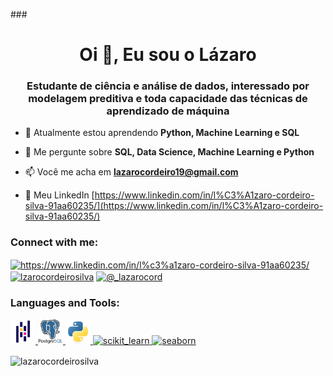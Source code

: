 ###<h1 align="center">Oi 👋, Eu sou o Lázaro</h1>
<h3 align="center">Estudante de ciência e análise de dados, interessado por modelagem preditiva e toda capacidade das técnicas de aprendizado de máquina</h3>

- 🌱 Atualmente estou aprendendo **Python, Machine Learning e SQL**

- 💬 Me pergunte sobre **SQL, Data Science, Machine Learning e Python**

- 📫 Você me acha em **lazarocordeiro19@gmail.com**

- 📄 Meu LinkedIn [https://www.linkedin.com/in/l%C3%A1zaro-cordeiro-silva-91aa60235/](https://www.linkedin.com/in/l%C3%A1zaro-cordeiro-silva-91aa60235/)

<h3 align="left">Connect with me:</h3>
<p align="left">
<a href="https://linkedin.com/in/https://www.linkedin.com/in/l%c3%a1zaro-cordeiro-silva-91aa60235/" target="blank"><img align="center" src="https://raw.githubusercontent.com/rahuldkjain/github-profile-readme-generator/master/src/images/icons/Social/linked-in-alt.svg" alt="https://www.linkedin.com/in/l%c3%a1zaro-cordeiro-silva-91aa60235/" height="30" width="40" /></a>
<a href="https://kaggle.com/lzarocordeirosilva" target="blank"><img align="center" src="https://raw.githubusercontent.com/rahuldkjain/github-profile-readme-generator/master/src/images/icons/Social/kaggle.svg" alt="lzarocordeirosilva" height="30" width="40" /></a>
<a href="https://instagram.com/@_lazarocord" target="blank"><img align="center" src="https://raw.githubusercontent.com/rahuldkjain/github-profile-readme-generator/master/src/images/icons/Social/instagram.svg" alt="@_lazarocord" height="30" width="40" /></a>
</p>

<h3 align="left">Languages and Tools:</h3>
<p align="left"> <a href="https://pandas.pydata.org/" target="_blank" rel="noreferrer"> <img src="https://raw.githubusercontent.com/devicons/devicon/2ae2a900d2f041da66e950e4d48052658d850630/icons/pandas/pandas-original.svg" alt="pandas" width="40" height="40"/> </a> <a href="https://www.postgresql.org" target="_blank" rel="noreferrer"> <img src="https://raw.githubusercontent.com/devicons/devicon/master/icons/postgresql/postgresql-original-wordmark.svg" alt="postgresql" width="40" height="40"/> </a> <a href="https://www.python.org" target="_blank" rel="noreferrer"> <img src="https://raw.githubusercontent.com/devicons/devicon/master/icons/python/python-original.svg" alt="python" width="40" height="40"/> </a> <a href="https://scikit-learn.org/" target="_blank" rel="noreferrer"> <img src="https://upload.wikimedia.org/wikipedia/commons/0/05/Scikit_learn_logo_small.svg" alt="scikit_learn" width="40" height="40"/> </a> <a href="https://seaborn.pydata.org/" target="_blank" rel="noreferrer"> <img src="https://seaborn.pydata.org/_images/logo-mark-lightbg.svg" alt="seaborn" width="40" height="40"/> </a> </p>

<p><img align="center" src="https://github-readme-stats.vercel.app/api/top-langs?username=lazarocordeirosilva&show_icons=true&locale=en&layout=compact" alt="lazarocordeirosilva" /></p>

<!--
**lazarocordeirosilva/lazarocordeirosilva** is a ✨ _special_ ✨ repository because its `README.md` (this file) appears on your GitHub profile.

Here are some ideas to get you started:

- 🔭 I’m currently working on ...
- 🌱 I’m currently learning ...
- 👯 I’m looking to collaborate on ...
- 🤔 I’m looking for help with ...
- 💬 Ask me about ...
- 📫 How to reach me: ...
- 😄 Pronouns: ...
- ⚡ Fun fact: ...
-->
